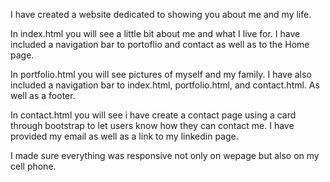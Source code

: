 I have created a website dedicated to showing you about me and my life.

In index.html you will see a little bit about me and what I live for. I have included a navigation bar to portoflio and contact as well as to the Home page.

In portfolio.html you will see pictures of myself and my family. I have also included a navigation bar to index.html, portfolio.html, and contact.html. As well as a footer.

In contact.html you will see i have create a contact page using a card through bootstrap to let users know how they can contact me. I have provided my email as well as a link to my linkedin page.

I made sure everything was responsive not only on wepage but also on my cell phone.
